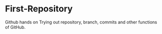 # First-Repository
Github hands on
Trying out repository, branch, commits and other functions of GitHub.
